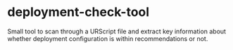 # deployment-check-tool
Small tool to scan through a URScript file and extract key information about whether deployment configuration is within recommendations or not.
